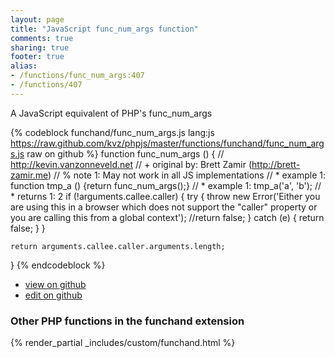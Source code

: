 ```yaml
---
layout: page
title: "JavaScript func_num_args function"
comments: true
sharing: true
footer: true
alias:
- /functions/func_num_args:407
- /functions/407
---
```

<!-- Generated by Rakefile:build -->
A JavaScript equivalent of PHP's func_num_args

{% codeblock funchand/func_num_args.js lang:js https://raw.github.com/kvz/phpjs/master/functions/funchand/func_num_args.js raw on github %}
function func_num_args () {
    // http://kevin.vanzonneveld.net
    // +   original by: Brett Zamir (http://brett-zamir.me)
    // %        note 1: May not work in all JS implementations
    // *     example 1: function tmp_a () {return func_num_args();}
    // *     example 1: tmp_a('a', 'b');
    // *     returns 1: 2
    if (!arguments.callee.caller) {
        try {
            throw new Error('Either you are using this in a browser which does not support the "caller" property or you are calling this from a global context');
            //return false;
        } catch (e) {
            return false;
        }
    }

    return arguments.callee.caller.arguments.length;
}
{% endcodeblock %}

 - [view on github](https://github.com/kvz/phpjs/blob/master/functions/funchand/func_num_args.js)
 - [edit on github](https://github.com/kvz/phpjs/edit/master/functions/funchand/func_num_args.js)

### Other PHP functions in the funchand extension
{% render_partial _includes/custom/funchand.html %}
